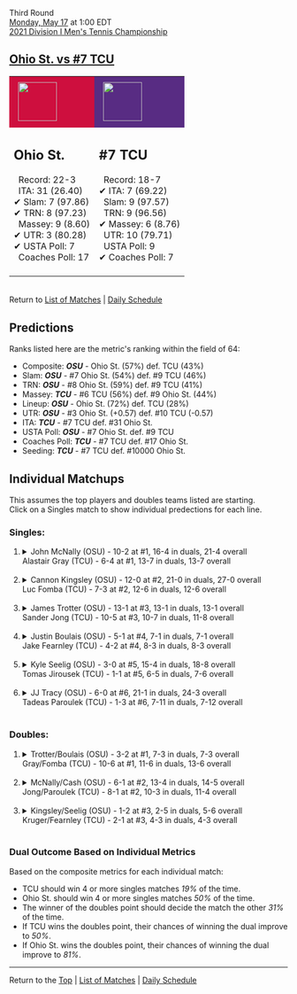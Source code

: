 Third Round[](#top)<a name="top"></a>  
[Monday, May 17](../../schedule/05-17.md) at 1:00 EDT  
[2021 Division I Men's Tennis Championship](../index.md)  
## [Ohio St. vs #7 TCU](https://www.ncaa.com/game/5833424)  

<table><tr style="background-color: #d9d9d9 !important"><td style="background-color: #CE0F3E !important"><img src="https://www.ncaa.com/sites/default/files/images/logos/schools/o/ohio-st.70.png" width="70" height="70" style="padding: 8px;" /></td><td style="background-color: #582C83 !important"><img src="https://www.ncaa.com/sites/default/files/images/logos/schools/t/tcu.70.png" width="70" height="70" style="padding: 8px;" /></td></tr><tr>
<td>  

<h2>Ohio St.</h2>  
&nbsp; Record: 22-3<br>  
&nbsp; ITA: 31 (26.40)<br>  
&#10004; Slam: 7 (97.86)<br>  
&#10004; TRN: 8 (97.23)<br>  
&nbsp; Massey: 9 (8.60)<br>  
&#10004; UTR: 3 (80.28)<br>  
&#10004; USTA Poll: 7<br>  
&nbsp; Coaches Poll: 17<br>  
<br>  

</td>
<td>  

<h2>#7 TCU</h2>  
&nbsp; Record: 18-7<br>  
&#10004; ITA: 7 (69.22)<br>  
&nbsp; Slam: 9 (97.57)<br>  
&nbsp; TRN: 9 (96.56)<br>  
&#10004; Massey: 6 (8.76)<br>  
&nbsp; UTR: 10 (79.71)<br>  
&nbsp; USTA Poll: 9<br>  
&#10004; Coaches Poll: 7<br>  
<br>  

</td>
</tr></table>  


<br>Return to [List of Matches](../index.md) &#124; [Daily Schedule](../../schedule/05-17.md)

## Predictions  

Ranks listed here are the metric's ranking within the field of 64:  
- Composite: ***OSU*** - Ohio St. (57%) def. TCU (43%)  
- Slam: ***OSU*** - #7 Ohio St. (54%) def. #9 TCU (46%)  
- TRN: ***OSU*** - #8 Ohio St. (59%) def. #9 TCU (41%)  
- Massey: ***TCU*** - #6 TCU (56%) def. #9 Ohio St. (44%)  
- Lineup: ***OSU*** - Ohio St. (72%) def. TCU (28%)  
- UTR: ***OSU*** - #3 Ohio St. (+0.57) def. #10 TCU (-0.57)  
- ITA: ***TCU*** - #7 TCU def. #31 Ohio St.  
- USTA Poll: ***OSU*** - #7 Ohio St. def. #9 TCU  
- Coaches Poll: ***TCU*** - #7 TCU def. #17 Ohio St.  
- Seeding: ***TCU*** - #7 TCU def. #10000 Ohio St.  

## Individual Matchups  
This assumes the top players and doubles teams listed are starting.  
Click on a Singles match to show individual predections for each line.  

### Singles:  

<ol>
<li><details>
<summary markdown="span">John McNally (OSU) - 10-2 at #1, 16-4 in duals, 21-4 overall<br>Alastair Gray (TCU) - 6-4 at #1, 13-7 in duals, 13-7 overall</summary>
<h4>Predictions</h4><ul>
<li>Composite: <b><i>OSU</i></b> - McNally (55%) def. Gray (45%)</li>  
<li>Slam: <b><i>OSU</i></b> - McNally (73%) def. Gray (27%)</li>  
<li>TRN: <b><i>OSU</i></b> - McNally (65%) def. Gray (35%)</li>  
<li>Massey: <b><i>OSU</i></b> - McNally (54%) def. Gray (46%)</li>  
<li>UTR: <b><i>TCU</i></b> - Gray (71%) def. McNally (29%)</li>  
<li>ITA: <b><i>TCU</i></b> - Gray (40.15) def. McNally (3.89)</li>  
</ul>
</details>&nbsp;</li>
<li><details>
<summary markdown="span">Cannon Kingsley (OSU) - 12-0 at #2, 21-0 in duals, 27-0 overall<br>Luc Fomba (TCU) - 7-3 at #2, 12-6 in duals, 12-6 overall</summary>
<h4>Predictions</h4><ul>
<li>Composite: <b><i>OSU</i></b> - Kingsley (67%) def. Fomba (33%)</li>  
<li>Slam: <b><i>OSU</i></b> - Kingsley (75%) def. Fomba (25%)</li>  
<li>TRN: <b><i>OSU</i></b> - Kingsley (65%) def. Fomba (35%)</li>  
<li>Massey: <b><i>OSU</i></b> - Kingsley (51%) def. Fomba (49%)</li>  
<li>UTR: <b><i>OSU</i></b> - Kingsley (76%) def. Fomba (24%)</li>  
<li>ITA: <b><i>TCU</i></b> - Fomba (35.12) def. Kingsley (5.20)</li>  
</ul>
</details>&nbsp;</li>
<li><details>
<summary markdown="span">James Trotter (OSU) - 13-1 at #3, 13-1 in duals, 13-1 overall<br>Sander Jong (TCU) - 10-5 at #3, 10-7 in duals, 11-8 overall</summary>
<h4>Predictions</h4><ul>
<li>Composite: <b><i>OSU</i></b> - Trotter (57%) def. Jong (43%)</li>  
<li>Slam: <b><i>OSU</i></b> - Trotter (59%) def. Jong (41%)</li>  
<li>TRN: <b><i>OSU</i></b> - Trotter (57%) def. Jong (43%)</li>  
<li>Massey: <b><i>TCU</i></b> - Jong (54%) def. Trotter (46%)</li>  
<li>UTR: <b><i>OSU</i></b> - Trotter (68%) def. Jong (32%)</li>  
<li>ITA: <b><i>TCU</i></b> - Jong (11.43) def. Trotter (3.90)</li>  
</ul>
</details>&nbsp;</li>
<li><details>
<summary markdown="span">Justin Boulais (OSU) - 5-1 at #4, 7-1 in duals, 7-1 overall<br>Jake Fearnley (TCU) - 4-2 at #4, 8-3 in duals, 8-3 overall</summary>
<h4>Predictions</h4><ul>
<li>Composite: <b><i>TCU</i></b> - Fearnley (75%) def. Boulais (25%)</li>  
<li>Slam: <b><i>TCU</i></b> - Fearnley (67%) def. Boulais (33%)</li>  
<li>TRN: <b><i>TCU</i></b> - Fearnley (82%) def. Boulais (18%)</li>  
<li>Massey: <b><i>TCU</i></b> - Fearnley (68%) def. Boulais (32%)</li>  
<li>UTR: <b><i>TCU</i></b> - Fearnley (84%) def. Boulais (16%)</li>  
<li>ITA: <b><i>TCU</i></b> - Fearnley (5.67) def. Boulais (2.92)</li>  
</ul>
</details>&nbsp;</li>
<li><details>
<summary markdown="span">Kyle Seelig (OSU) - 3-0 at #5, 15-4 in duals, 18-8 overall<br>Tomas Jirousek (TCU) - 1-1 at #5, 6-5 in duals, 7-6 overall</summary>
<h4>Predictions</h4><ul>
<li>Composite: <b><i>OSU</i></b> - Seelig (57%) def. Jirousek (43%)</li>  
<li>Slam: <b><i>OSU</i></b> - Seelig (61%) def. Jirousek (39%)</li>  
<li>TRN: <b><i>TCU</i></b> - Jirousek (53%) def. Seelig (47%)</li>  
<li>Massey: <b><i>TCU</i></b> - Jirousek (52%) def. Seelig (48%)</li>  
<li>UTR: <b><i>OSU</i></b> - Seelig (76%) def. Jirousek (24%)</li>  
<li>ITA: <b><i>TCU</i></b> - Jirousek (6.98) def. Seelig (2.02)</li>  
</ul>
</details>&nbsp;</li>
<li><details>
<summary markdown="span">JJ Tracy (OSU) - 6-0 at #6, 21-1 in duals, 24-3 overall<br>Tadeas Paroulek (TCU) - 1-3 at #6, 7-11 in duals, 7-12 overall</summary>
<h4>Predictions</h4><ul>
<li>Composite: <b><i>OSU</i></b> - Tracy (85%) def. Paroulek (15%)</li>  
<li>Slam: <b><i>OSU</i></b> - Tracy (82%) def. Paroulek (18%)</li>  
<li>TRN: <b><i>OSU</i></b> - Tracy (89%) def. Paroulek (11%)</li>  
<li>Massey: <b><i>OSU</i></b> - Tracy (80%) def. Paroulek (20%)</li>  
<li>UTR: <b><i>OSU</i></b> - Tracy (88%) def. Paroulek (12%)</li>  
<li>ITA: <b><i>OSU</i></b> - Tracy (3.11) def. Paroulek (1.35)</li>  
</ul>
</details>&nbsp;</li>
</ol>

### Doubles:  

<ol>
<li><details>
<summary markdown="span">Trotter/Boulais (OSU) - 3-2 at #1, 7-3 in duals, 7-3 overall<br>Gray/Fomba (TCU) - 10-6 at #1, 11-6 in duals, 13-6 overall</summary>
<br>Sorry, we don't have any metrics for this match
</details>&nbsp;</li>
<li><details>
<summary markdown="span">McNally/Cash (OSU) - 6-1 at #2, 13-4 in duals, 14-5 overall<br>Jong/Paroulek (TCU) - 8-1 at #2, 10-3 in duals, 11-4 overall</summary>
<br>Sorry, we don't have any metrics for this match
</details>&nbsp;</li>
<li><details>
<summary markdown="span">Kingsley/Seelig (OSU) - 1-2 at #3, 2-5 in duals, 5-6 overall<br>Kruger/Fearnley (TCU) - 2-1 at #3, 4-3 in duals, 4-3 overall</summary>
<br>Sorry, we don't have any metrics for this match
</details>&nbsp;</li>
</ol>

### Dual Outcome Based on Individual Metrics  
  
Based on the composite metrics for each individual match:  
- TCU should win 4 or more singles matches *19%* of the time.  
- Ohio St. should win 4 or more singles matches *50%* of the time.  
- The winner of the doubles point should decide the match the other *31%* of the time.  
- If TCU wins the doubles point, their chances of winning the dual improve to *50%*.  
- If Ohio St. wins the doubles point, their chances of winning the dual improve to *81%*.  
  
------

Return to the [Top](#top) &#124; [List of Matches](../index.md) &#124; [Daily Schedule](../../schedule/05-17.md)  
